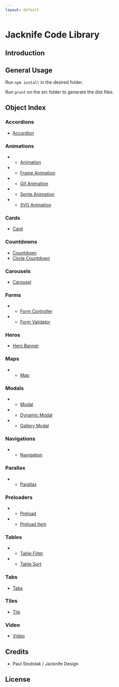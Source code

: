 ```yaml
---
layout: default
---
```


# Jacknife Code Library

## Introduction

## General Usage
Run `npm install` in the desired folder.

Run `grunt` on the src folder to generate the dist files.

## Object Index
### Accordions
- [Accordion](accordion)

### Animations
- * [Animation](animation)
- * [Frame Animation](animation.frame)
- * [Gif Animation](animation.gifs)
- * [Sprite Animation](animation.sprite)
- * [SVG Animation](animation.svgs)

### Cards
- [Card](card)

### Countdowns
- [Countdown](countdown)
- [Circle Countdown](countdown.circle)

### Carousels
- [Carousel](carousel)

### Forms
- * [Form Controller](form.controller)
- * [Form Validator](form.validator)

### Heros
- [Hero Banner](hero)

### Maps
- * [Map](map)

### Modals
- * [Modal](modal)
- * [Dynamic Modal](modal.dynamic)
- * [Gallery Modal](modal.gallery)

### Navigations
- * [Navigation](navigation)

### Parallax
- * [Parallax](parallax)

### Preloaders
- * [Preload](preload)
- * [Preload Item](preload.item)

### Tables
- * [Table Filter](table.filter)
- * [Table Sort](table.sort)

### Tabs
- [Tabs](tabs.controller)

### Tiles
- [Tile](tile)

### Video
- [Video](video)

## Credits
- Paul Stodolak / Jacknife Design

## License